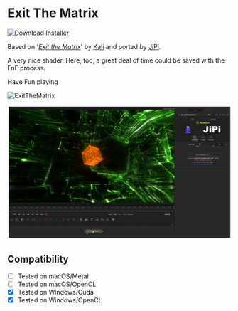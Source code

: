 # Exit The Matrix
[![Download Installer](https://img.shields.io/static/v1?label=Download&message=ExitTheMatrix-Installer.lua&color=blue)](https://github.com/nmbr73/Shadertoys/releases/download/V1.1/ExitTheMatrix-Installer.lua "Installer")

Based on '_[Exit the Matrix](https://www.shadertoy.com/view/NlsXDH)_' by [Kali](https://www.shadertoy.com/user/Kali) and ported by [JiPi](../../Site/Profiles/JiPi.md).

A very nice shader. Here, too, a great deal of time could be saved with the FnF process.

Have Fun playing

![ExitTheMatrix](https://user-images.githubusercontent.com/78935215/150183070-42b94990-8837-4cfc-baf3-e378ef2616eb.gif)


[![Thumbnail](ExitTheMatrix.png)](https://www.shadertoy.com/view/NlsXDH "View on Shadertoy.com")


## Compatibility
- [ ] Tested on macOS/Metal
- [ ] Tested on macOS/OpenCL
- [x] Tested on Windows/Cuda
- [x] Tested on Windows/OpenCL
